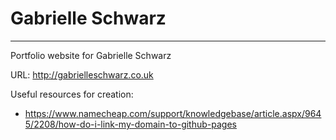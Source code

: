 # Gabrielle Schwarz
-------------------

Portfolio website for Gabrielle Schwarz

URL: <http://gabrielleschwarz.co.uk>

Useful resources for creation:
- <https://www.namecheap.com/support/knowledgebase/article.aspx/9645/2208/how-do-i-link-my-domain-to-github-pages>

